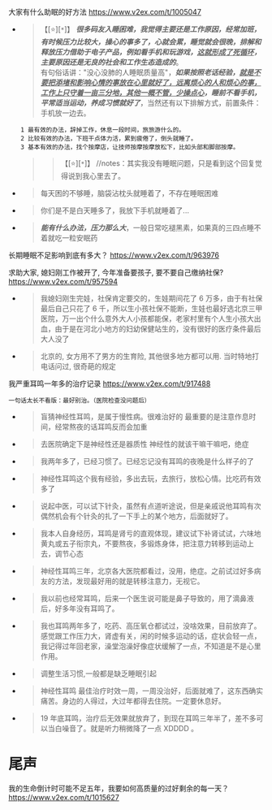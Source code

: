 
大家有什么助眠的好方法 https://www.v2ex.com/t/1005047
- > 【[:star:][`*`]】 ***很多码友入睡困难，我觉得主要还是工作原因，经常加班，有时候压力比较大，操心的事多了，心就会累，睡觉就会很晚，排解和释放压力借助于电子产品，例如看手机和玩游戏，<ins>这就形成了死循环</ins>，主要原因还是无良的社会和工作生态造成的***。 <br> 有句俗话讲："没心没肺的人睡眠质量高"，***如果按照老话经验，<ins>就是不要把添堵和影响心情的事放在心里就好了，远离烦心的人和烦心的事，工作上只守着一亩三分地，其他一概不管，少操点心</ins>，睡前不看手机，平常适当运动，养成习惯就好了***，当然还有以下排解方式，前置条件：手机放一边去。
  ```console
  1 最有效的办法，辞掉工作，休息一段时间，旅旅游什么的。
  2 比较有效的办法，下班干点体力活，累到疲倦了，倒头就睡了。
  3 基本有效的办法，找个按摩店，让技师按摩按摩放松下，比如头部和脚部按摩。
  ```
  >> 【[:star:][`*`]】 //notes：其实我没有睡眠问题，只是看到这个回复觉得说到我心里去了。
- > 每天困的不够睡，脑袋沾枕头就睡着了，不存在睡眠困难
- > 你们是不是白天睡多了，我放下手机就睡着了...
- > ***能有什么办法，压力那么大***，一般日常吃褪黑素，如果真的三四点睡不着就吃一粒安眠药

长期睡眠不足影响到底有多大？ https://www.v2ex.com/t/963976

求助大家, 媳妇刚工作被开了, 今年准备要孩子, 要不要自己缴纳社保? https://www.v2ex.com/t/957594
- > 我媳妇刚生完娃，社保肯定要交的，生娃期间花了 6 万多，由于有社保最后自己只花了 6 千，所以生小孩社保不能断，生娃也最好选北京三甲医院，万一出个什么意外大人小孩都能保，老家村里有个人生小孩大出血，由于是在河北小地方的妇幼保健站生的，没有很好的医疗条件最后大人没了
- > 北京的, 女方用不了男方的生育险, 其他很多地方都可以用. 当时特地打电话问过, 很奇葩的规定

我严重耳鸣一年多的治疗记录 https://www.v2ex.com/t/917488
```console
一句话太长不看版：最好别治。（医院检查没问题后）
```
- > 盲猜神经性耳鸣，是属于慢性病。很难治好的 最重要的是注意作息时间，经常熬夜的话耳鸣反而会加重
- > 去医院确定下是神经性还是器质性 神经性的就该干嘛干嘛吧，绝症
- > 我两年多了，已经习惯了。已经忘记没有耳鸣的夜晚是什么样子的了
- > 神经性耳鸣这个我有经验，多出去玩，去旅行，放松心情。比吃药有效多了
- > 说起中医，可以试下针灸，虽然有点道听途说，但是亲戚说他耳鸣有次偶然机会有个针灸的扎了一下手上的某个地方，后面就好了。
- > 我本人自身经历，耳鸣是肾亏的直观体现，建议试下补肾试试，六味地黄丸或五子衔宗丸，不要熬夜，多锻炼身体，把注意力转移到运动上去，调节心态
- > 神经性耳鸣三年，北京各大医院都看过，没用，绝症。之前试过好多病友的方法，发现最好用的就是转移注意力，无视它。
- > 我以前也经常耳鸣，后来一个医生说可能是鼻子导致的，用了滴鼻液后，好多年没有耳鸣了。
- > 我也耳鸣两年多了，吃药、高压氧仓都试过，没啥效果，目前放弃了。感觉跟工作压力大，肾虚有关，闲的时候多运动的话，症状会轻一点，我记得过年回老家，澡堂泡澡好像症状缓解了一点，不知道是不是心里作用。
- > 调整生活习惯,一般都是缺乏睡眠引起
- > 神经性耳鸣 最佳治疗时效一周，一周没治好，后面就难了，这东西确实痛苦。身边的人得过，大过年都得去住院。一定要休息好。
- > 19 年底耳鸣，治疗后无效果就放弃了，到现在耳鸣三年半了，差不多可以当白噪音了。就是听力稍微降了一点 XDDDD 。

# 尾声

我的生命倒计时可能不足五年，我要如何高质量的过好剩余的每一天？ https://www.v2ex.com/t/1015627
